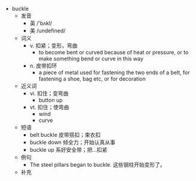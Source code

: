 - buckle
  - 发音
    - 英 /'bʌkl/
    - 美 /undefined/
  - 词义
    - v. 扣紧；变形，弯曲
      - to become bent or curved because of heat or pressure, or to make something bend or curve in this way
    - n. 皮带扣环
      - a piece of metal used for fastening the two ends of a belt, for fastening a shoe, bag etc, or for decoration
  - 近义词
    - vi. 扣住；变弯曲
      - button up
    - vt. 扣住；使弯曲
      - wind
      - curve
  - 短语
    - belt buckle 皮带搭扣；束衣扣
    - buckle down 倾全力；开始认真从事
    - buckle up 系好安全带；把…扣紧
  - 例句
    - The steel pillars began to buckle. 这些钢柱开始变形了。
  - 补充